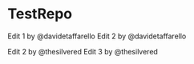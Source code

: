 # TestRepo

Edit 1 by @davidetaffarello
Edit 2 by @davidetaffarello

Edit 2 by @thesilvered
Edit 3 by @thesilvered